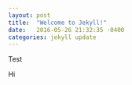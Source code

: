 ```yaml
---
layout: post
title:  "Welcome to Jekyll!"
date:   2016-05-26 21:32:35 -0400
categories: jekyll update
---
```

Test 


Hi 
